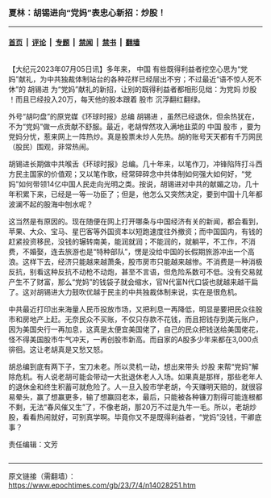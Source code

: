 ### 夏林：胡锡进向“党妈”表忠心新招：炒股！

---

#### [首页](../../../..?n14028251) &nbsp;|&nbsp; [评论](../../../../../epoch-comment?n14028251) &nbsp;|&nbsp; [专题](../../../../../epoch-special?n14028251) &nbsp;|&nbsp; [禁闻](../../../../../epoch-news?n14028251) &nbsp;|&nbsp; [禁书](../../../../../books?n14028251) &nbsp;|&nbsp; [翻墙](https://github.com/gfw-breaker/nogfw/blob/master/README.md?n14028251)


<div class="column" id="artbody" itemprop="articleBody">
 <!-- article content begin -->
 <p>
  【大纪元2023年07月05日讯】多年来，
  <ok href="https://www.epochtimes.com/gb/tag/%E4%B8%AD%E5%9B%BD.html">
   中国
  </ok>
  有些既得利益者挖空心思为“党妈”献礼，为中共独裁体制站台的各种花样已经层出不穷；不过最近“语不惊人死不休”的
  <ok href="https://www.epochtimes.com/gb/tag/%E8%83%A1%E9%94%A1%E8%BF%9B.html">
   胡锡进
  </ok>
  为“党妈”献礼的新招，让别的既得利益者都相形见绌：为党妈
  <ok href="https://www.epochtimes.com/gb/tag/%E7%82%92%E8%82%A1.html">
   炒股
  </ok>
  ！而且已经投入20万，每天他的股本跟着
  <ok href="https://www.epochtimes.com/gb/tag/%E8%82%A1%E5%B8%82.html">
   股市
  </ok>
  沉浮翻红翻绿。
 </p>
 <p>
  外号“胡叼盘”的原党媒《环球时报》总编
  <ok href="https://www.epochtimes.com/gb/tag/%E8%83%A1%E9%94%A1%E8%BF%9B.html">
   胡锡进
  </ok>
  ，虽然已经退休，但余热犹在，不为“党妈”做一点贡献不舒服。最近，老胡悍然攻入满地韭菜的
  <ok href="https://www.epochtimes.com/gb/tag/%E4%B8%AD%E5%9B%BD.html">
   中国
  </ok>
  <ok href="https://www.epochtimes.com/gb/tag/%E8%82%A1%E5%B8%82.html">
   股市
  </ok>
  ，要为党妈分忧，惹来网上一阵热炒。真是股票未炒人先热。胡的账号天天都有千万网民（股民）围观，非常热闹。
 </p>
 <p>
  胡锡进长期做中共喉舌《环球时报》总编。几十年来，以笔作刀，冲锋陷阵打斗西方民主国家的价值观；又以笔作歌，经常碎碎念中共体制如何强大如何好，“党妈”如何带领14亿中国人民走向光明之类。按说，胡锡进对中共的献媚之功，几十年积累下来，已经是一等一功臣了；但是，他怎么又突然决定，要到中国十几年都波澜不起的股海中刨水呢？
 </p>
 <p>
  这当然是有原因的。现在随便在网上打开哪条与中国经济有关的新闻，都会看到，苹果、大众、宝马、星巴客等外国资本以短跑速度往外撤资；而中国国内，有钱的赶紧投资移民，没钱的辗转南美，能润就润；不能润的，就躺平，不工作，不消费，不婚娶，连去旅游也是“特种部队”，愣是没给中国的长假期旅游冲出一个高浪。这样下去，经济只能越来越萧条，股市房市只能越来越惨。不消费是一种消极反抗，别看这种反抗不动枪不动炮，甚至不言语，但危险系数可不低。没有交易就产生不了财富，那么“党妈”的钱袋子就会缩水，官N代富N代口袋也就越来越干扁了。这对胡锡进大力鼓吹优越于民主的中共独裁体制来说，实在是很危机。
 </p>
 <p>
  中共最近打印出来海量人民币投放市场，又把利息一再降低，明显是要把民众往股市和房地产上赶。无奈民众不买账，不仅只存款不花钱，而且把钱存到美元账户，因为美国央行一再加息，这真是太便宜美国佬了，自己的民众把钱送给美国佬花，怪不得美国股市牛气冲天，一再创股市新高。而自家的A股多少年来都在3,000点徘徊。这让老胡真是又愁又怒。
 </p>
 <p>
  胡总编到底有两下子，宝刀未老。所以灵机一动，想出来带头
  <ok href="https://www.epochtimes.com/gb/tag/%E7%82%92%E8%82%A1.html">
   炒股
  </ok>
  来帮“党妈”解除危机。有人说老胡可能会带动一大批退休老人入场。如果真是那样，那些老年人的退休金和终生积蓄可就危险了。人一旦入股市学老胡，今天赚明天赔的，就很容易晕头，赢了想赢更多，输了想赢回老本，最后，只能被各种镰刀割得可能连根都不剩，无法“春风催又生”了，不像老胡，那20万不过是九牛一毛。所以，老胡炒股，看看热闹就好，可别真学啊。毕竟你又不是既得利益者，“党妈”没钱，干卿底事？
 </p>
 <p>
  责任编辑：文芳
 </p>
 <!-- article content end -->
</div>


---

原文链接（需翻墙）：https://www.epochtimes.com/gb/23/7/4/n14028251.htm